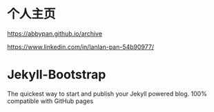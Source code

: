 # 个人主页

https://abbypan.github.io/archive

https://www.linkedin.com/in/lanlan-pan-54b90977/

# Jekyll-Bootstrap

The quickest way to start and publish your Jekyll powered blog. 100% compatible with GitHub pages

